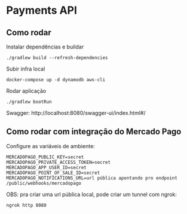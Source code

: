 # Payments API

## Como rodar

Instalar dependências e buildar
```
./gradlew build --refresh-dependencies
```

Subir infra local
```
docker-compose up -d dynamodb aws-cli
```

Rodar aplicação
```
./gradlew bootRun
```

Swagger: http://localhost:8080/swagger-ui/index.html#/

## Como rodar com integração do Mercado Pago

Configure as variáveis de ambiente:
```
MERCADOPAGO_PUBLIC_KEY=secret
MERCADOPAGO_PRIVATE_ACCESS_TOKEN=secret
MERCADOPAGO_APP_USER_ID=secret
MERCADOPAGO_POINT_OF_SALE_ID=secret
MERCADOPAGO_NOTIFICATIONS_URL=url pública apontando pro endpoint /public/webhooks/mercadopago
```

OBS: pra criar uma url pública local, pode criar um tunnel com ngrok:
```
ngrok http 8080
```